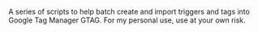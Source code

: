 A series of scripts to help batch create and import triggers and tags into Google Tag Manager GTAG.
For my personal use, use at your own risk.